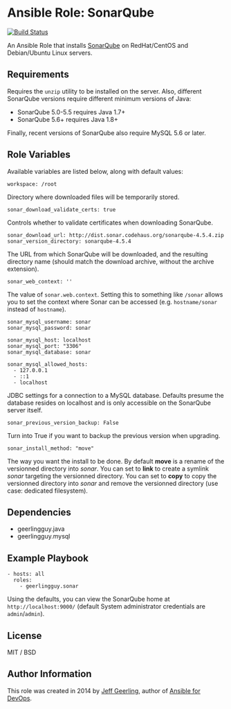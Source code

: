 # Ansible Role: SonarQube

[![Build Status](https://travis-ci.org/geerlingguy/ansible-role-sonar.svg?branch=master)](https://travis-ci.org/geerlingguy/ansible-role-sonar)

An Ansible Role that installs [SonarQube](http://www.sonarqube.org/) on RedHat/CentOS and Debian/Ubuntu Linux servers.

## Requirements

Requires the `unzip` utility to be installed on the server. Also, different SonarQube versions require different minimum versions of Java:

  - SonarQube 5.0-5.5 requires Java 1.7+
  - SonarQube 5.6+ requires Java 1.8+

Finally, recent versions of SonarQube also require MySQL 5.6 or later.

## Role Variables

Available variables are listed below, along with default values:

    workspace: /root

Directory where downloaded files will be temporarily stored.

    sonar_download_validate_certs: true

Controls whether to validate certificates when downloading SonarQube.

    sonar_download_url: http://dist.sonar.codehaus.org/sonarqube-4.5.4.zip
    sonar_version_directory: sonarqube-4.5.4

The URL from which SonarQube will be downloaded, and the resulting directory name (should match the download archive, without the archive extension).

    sonar_web_context: ''

The value of `sonar.web.context`. Setting this to something like `/sonar` allows you to set the context where Sonar can be accessed (e.g. `hostname/sonar` instead of `hostname`).

    sonar_mysql_username: sonar
    sonar_mysql_password: sonar
    
    sonar_mysql_host: localhost
    sonar_mysql_port: "3306"
    sonar_mysql_database: sonar
    
    sonar_mysql_allowed_hosts:
      - 127.0.0.1
      - ::1
      - localhost

JDBC settings for a connection to a MySQL database. Defaults presume the database resides on localhost and is only accessible on the SonarQube server itself.

    sonar_previous_version_backup: False

Turn into True if you want to backup the previous version when upgrading.

    sonar_install_method: "move"

The way you want the install to be done. By default **move** is a rename of the versionned directory into _sonar_. You can set to **link** to create a symlink _sonar_ targeting the versionned directory. You can set to **copy** to copy the versionned directory into _sonar_ and remove the versionned directory (use case: dedicated filesystem).

## Dependencies

  - geerlingguy.java
  - geerlingguy.mysql

## Example Playbook

    - hosts: all
      roles:
        - geerlingguy.sonar

Using the defaults, you can view the SonarQube home at `http://localhost:9000/` (default System administrator credentials are `admin`/`admin`).

## License

MIT / BSD

## Author Information

This role was created in 2014 by [Jeff Geerling](https://www.jeffgeerling.com/), author of [Ansible for DevOps](https://www.ansiblefordevops.com/).
